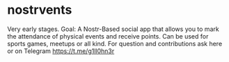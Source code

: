 # nostrvents
Very early stages. Goal: A Nostr-Based social app that allows you to mark the attendance of physical events and receive points. Can be used for sports games, meetups or all kind. For question and contributions ask here or on Telegram https://t.me/g1ll0hn3r

